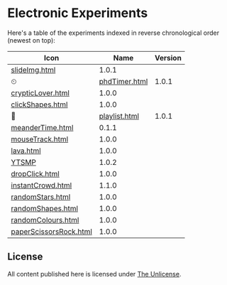 # Electronic Experiments

Here's a table of the experiments indexed in reverse chronological order (newest on top):

Icon | Name | Version
---- | ---- | -------
 | [slideImg.html](https://domenicomazza.github.io/ee/slideImg.html) | 1.0.1
⏲ | [phdTimer.html](https://domenicomazza.github.io/ee/phdTimer.html) | 1.0.1
 | [crypticLover.html](https://domenicomazza.github.io/ee/crypticLover.html) | 1.0.0
 | [clickShapes.html](https://domenicomazza.github.io/ee/clickShapes.html) | 1.0.0
💽 | [playlist.html](https://domenicomazza.github.io/ee/playlist.html) | 1.0.1
 | [meanderTime.html](https://domenicomazza.github.io/ee/meanderTime.html) | 0.1.1
 | [mouseTrack.html](https://domenicomazza.github.io/ee/mouseTrack.html) | 1.0.0
 | [lava.html](https://domenicomazza.github.io/ee/lava.html) | 1.0.0
 | [YTSMP](https://domenicomazza.github.io/ee/YTSMP/) | 1.0.2
 | [dropClick.html](https://domenicomazza.github.io/ee/dropClick.html) | 1.0.0
 | [instantCrowd.html](https://domenicomazza.github.io/ee/instantCrowd.html) | 1.1.0
 | [randomStars.html](https://domenicomazza.github.io/ee/randomStars.html) | 1.0.0
 | [randomShapes.html](https://domenicomazza.github.io/ee/andomShapes.html) | 1.0.0
 | [randomColours.html](https://domenicomazza.github.io/ee/randomColours.html) | 1.0.0
 | [paperScissorsRock.html](https://domenicomazza.github.io/ee/paperScissorsRock.html) | 1.0.0

## License
All content published here is licensed under [The Unlicense](http://unlicense.org/).